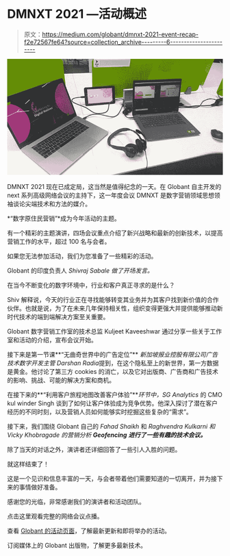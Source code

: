 # DMNXT 2021 —活动概述

> 原文：<https://medium.com/globant/dmnxt-2021-event-recap-f2e72567fe64?source=collection_archive---------6----------------------->

![](img/c337a16ee89ebc9080ed038284bf7255.png)

DMNXT 2021 现在已成定局，这当然是值得纪念的一天。在 Globant 自主开发的 next 系列高级网络会议的主持下，这一年度会议 DMNXT 是数字营销领域思想领袖谈论尖端技术和方法的媒介。

*“数字原住民营销”*成为今年活动的主题。

有一个精彩的主题演讲，四场会议重点介绍了新兴战略和最新的创新技术，以提高营销工作的水平，超过 100 名与会者。

如果您无法参加活动，我们为您准备了一些精彩的活动。

Globant 的印度负责人 *Shivraj Sabale 做了开场发言。*

在当今不断变化的数字环境中，行业和客户真正寻求的是什么？

Shiv 解释说，今天的行业正在寻找能够转变其业务并为其客户找到新价值的合作伙伴。也就是说，为了在未来几年保持相关性，组织变得更强大并提供能够推动新时代技术的端到端解决方案至关重要。

Globant 数字营销工作室的技术总监 Kuljeet Kaveeshwar 通过分享一些关于工作室和活动的介绍，宣布会议开始。

接下来是第一节课**“无曲奇世界中的广告定位”** *新加坡报业控股有限公司广告技术数字开发主管 Darshan Radia*提到，在这个隐私至上的新世界，第一方数据是黄金。他讨论了第三方 cookies 的消亡，以及它对出版商、广告商和广告技术的影响、挑战、可能的解决方案和商机。

在接下来的**“利用客户旅程地图改善客户体验”***环节中，SG Analytics* 的 CMO kul winder Singh 谈到了如何让客户体验成为竞争优势。他深入探讨了潜在客户经历的不同时刻，以及营销人员如何能够实时挖掘这些复杂的“需求”。

接下来，我们围绕 Globant 自己的 *Fahad Shaikh* 和 *Raghvendra Kulkarni 和 Vicky Khobragade 的营销分析 **Geofencing 进行了一些有趣的技术会议。***

除了当天的对话之外，演讲者还详细回答了一些引人入胜的问题。

就这样结束了！

这是一个见识和信息丰富的一天，与会者带着他们需要知道的一切离开，并为接下来的事情做好准备。

感谢您的光临，非常感谢我们的演讲者和活动团队。

点击这里观看完整的网络会议点播。

查看 [Globant 的活动页面](https://www.globant.com/stay-relevant/events)，了解最新更新和即将举办的活动。

订阅媒体上的 Globant 出版物，了解更多最新技术。